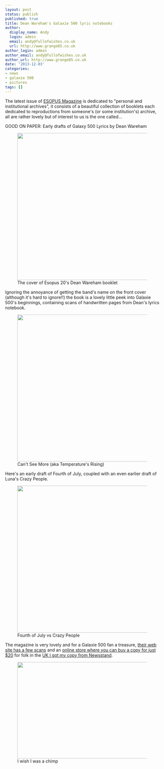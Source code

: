 ```yaml
---
layout: post
status: publish
published: true
title: Dean Wareham's Galaxie 500 lyric notebooks
author:
  display_name: Andy
  login: admin
  email: andy@fullofwishes.co.uk
  url: http://www.grange85.co.uk
author_login: admin
author_email: andy@fullofwishes.co.uk
author_url: http://www.grange85.co.uk
date: '2013-12-03'
categories:
- news
- galaxie 500
- pictures
tags: []
---
```

<p>The latest issue of <a href="https://www.esopusmag.com/">ESOPUS Magazine</a> is dedicated to "personal and institutional archives", it consists of a beautiful collection of booklets each dedicated to reproductions from someone's (or some institution's) archive, all are rather lovely but of interest to us is the one called...</p>
<p>GOOD ON PAPER: Early drafts of Galaxy 500 Lyrics by Dean Wareham<br />
<figure class="caption aligncenter"><img src="https://media.fullofwishes.co.uk/01-galaxie_500/pictures/esopus20/good-on-paper-snap.jpg" width="640" height="480" class /><figcaption class="caption-text"> The cover of Esopus 20's Dean Wareham booklet</figcaption></figure>
<p>Ignoring the annoyance of getting the band's name on the front cover (although it's hard to ignore!!) the book is a lovely little peek into Galaxie 500's beginnings, containing scans of handwritten pages from Dean's lyrics notebook.<br />
<figure class="caption aligncenter"><img src="https://media.fullofwishes.co.uk/01-galaxie_500/pictures/esopus20/temperatures-rising.jpg" width="640" height="480" class /><figcaption class="caption-text"> Can't See More (aka Temperature's Rising) </figcaption></figure>
<p>Here's an early draft of Fourth of July, coupled with an even earlier draft of Luna's Crazy People.<br />
<figure class="caption aligncenter"><img src="https://media.fullofwishes.co.uk/01-galaxie_500/pictures/esopus20/fourth-of-july-versus-crazy-people.jpg" width="640" height="480" class /><figcaption class="caption-text"> Fourth of July vs Crazy People</figcaption></figure>
<p>The magazine is very lovely and for a Galaxie 500 fan a treasure, <a href="https://www.esopusmag.com/contents/view/313">their web site has a few scans</a> and an <a href="https://secure.esopusmag.com/store/product/51" title="Esopus 20">online store where you can buy a copy for just $20</a> for folk in the <a href="http://www.newsstand.co.uk/652-Culture-Magazines/13996-Subscribe-to-ESOPUS-Magazine-Subscription.aspx">UK I got my copy from Newsstand</a>.</p>
<p><figure class="caption aligncenter"><img src="https://media.fullofwishes.co.uk/01-galaxie_500/pictures/esopus20/i-wish-i-was-a-chimp.jpg" width="640" height="315" class /><figcaption class="caption-text"> I wish I was a chimp</figcaption></figure>
